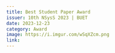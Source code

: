 ```yaml
---
title: Best Student Paper Award
issuer: 10th NSysS 2023 | BUET
date: 2023-12-23
category: Award
image: https://i.imgur.com/wSqXZcm.png
link:
---
```

